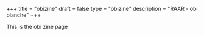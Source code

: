 +++
title = "obizine"
draft = false
type = "obizine"
description = "RAAR - obi blanche"
+++

This is the obi zine page
